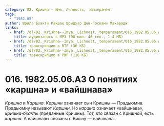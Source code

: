```yaml
---
category: 02. Кришна — Имя, Личность, темперамент
tags:
  - "1982.05"
author: Шрила Бхакти Ракшак Шридхар Дев-Госвами Махарадж
links:
  - href: /dl/02._Krishna--Imya,_Lichnost,_temperament/016_1982.05.06.A5_SridharMj_O_ponjatijah_karshna_i_vajshnava.mp3
    title: аудиозапись в MP3 (00 мин. 46 сек., 1.4 МБ)
  - href: /dl/02._Krishna--Imya,_Lichnost,_temperament/016_1982.05.06.A5_SridharMj_O_ponjatijah_karshna_i_vajshnava.rtf
    title: транскрипцию в RTF (36 КБ)
  - href: /dl/02._Krishna--Imya,_Lichnost,_temperament/016_1982.05.06.A5_SridharMj_O_ponjatijah_karshna_i_vajshnava.pdf
    title: транскрипцию в PDF (110 КБ)
---
```


# 016. 1982.05.06.А3 О понятиях «каршна» и «вайшнава»

*Кришна* и *Каршна*. *Каршни* означает сын Кришны — Прадьюмна. Прадьюмну называют *Каршни.* Но *каршна* означает «вайшнава», *кришна-бхакты* (преданные Кришны). Тот, кто связан с Кришной, есть *каршна*. А вайшнавы связаны с Вишну — вайшнава.

